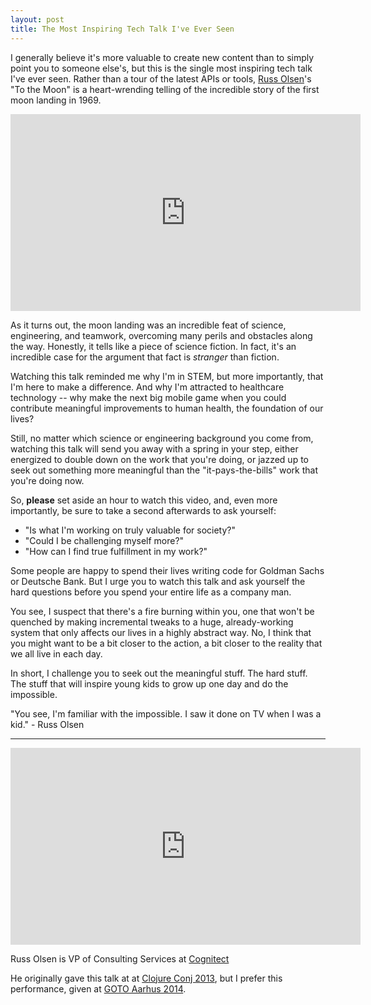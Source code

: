 ```yaml
---
layout: post
title: The Most Inspiring Tech Talk I've Ever Seen
---
```


I generally believe it's more valuable to create new content than to simply point you to someone else's, but this is the single most inspiring tech talk I've ever seen. Rather than a tour of the latest APIs or tools, [Russ Olsen](http://russolsen.com/pages/about/)'s "To the Moon" is a heart-wrending telling of the incredible story of the first moon landing in 1969.

<iframe width="560" height="315" src="https://www.youtube.com/embed/Z0MbpkYPgM8" frameborder="0" allowfullscreen></iframe>

As it turns out, the moon landing was an incredible feat of science, engineering, and teamwork, overcoming many perils and obstacles along the way. Honestly, it tells like a piece of science fiction. In fact, it's an incredible case for the argument that fact is *stranger* than fiction.

Watching this talk reminded me why I'm in STEM, but more importantly, that I'm here to make a difference. And why I'm attracted to healthcare technology -- why make the next big mobile game when you could contribute meaningful improvements to human health, the foundation of our lives?

Still, no matter which science or engineering background you come from, watching this talk will send you away with a spring in your step, either energized to double down on the work that you're doing, or jazzed up to seek out something more meaningful than the "it-pays-the-bills" work that you're doing now. 

So, **please** set aside an hour to watch this video, and, even more importantly, be sure to take a second afterwards to ask yourself: 

* "Is what I'm working on truly valuable for society?"
* "Could I be challenging myself more?"
* "How can I find true fulfillment in my work?"

Some people are happy to spend their lives writing code for Goldman Sachs or Deutsche Bank. But I urge you to watch this talk and ask yourself the hard questions before you spend your entire life as a company man. 

You see, I suspect that there's a fire burning within you, one that won't be quenched by making incremental tweaks to a huge, already-working system that only affects our lives in a highly abstract way. No, I think that you might want to be a bit closer to the action, a bit closer to the reality that we all live in each day.

In short, I challenge you to seek out the meaningful stuff. The hard stuff. The stuff that will inspire young kids to grow up one day and do the impossible.

"You see, I'm familiar with the impossible. I saw it done on TV when I was a kid." - Russ Olsen

* * * * * * * * *

<iframe width="560" height="315" src="https://www.youtube.com/embed/Z0MbpkYPgM8" frameborder="0" allowfullscreen></iframe>

Russ Olsen is VP of Consulting Services at [Cognitect](http://cognitect.com/)

He originally gave this talk at at [Clojure Conj 2013](https://www.youtube.com/watch?v=4Sso4HtvJsw), but I prefer this performance, given at [GOTO Aarhus 2014](https://www.youtube.com/watch?v=Z0MbpkYPgM8).
